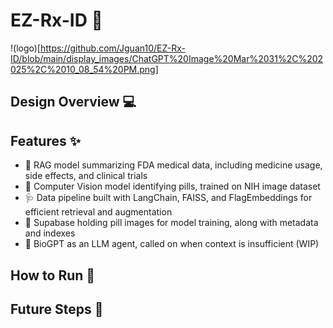 # EZ-Rx-ID 💊
!(logo)[https://github.com/Jguan10/EZ-Rx-ID/blob/main/display_images/ChatGPT%20Image%20Mar%2031%2C%202025%2C%2010_08_54%20PM.png]
## Design Overview 💻


## Features ✨
- 🥼 RAG model summarizing FDA medical data, including medicine usage, side effects, and clinical trials
- 🤖 Computer Vision model identifying pills, trained on NIH image dataset
- 🩺 Data pipeline built with LangChain, FAISS, and FlagEmbeddings for efficient retrieval and augmentation
- 🧬 Supabase holding pill images for model training, along with metadata and indexes
- 🧫 BioGPT as an LLM agent, called on when context is insufficient (WIP)

## How to Run 🚀

## Future Steps 🔧
